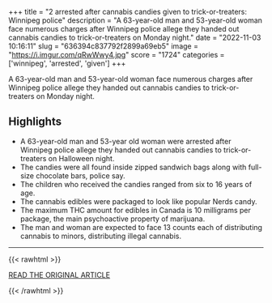 +++
title = "2 arrested after cannabis candies given to trick-or-treaters: Winnipeg police"
description = "A 63-year-old man and 53-year-old woman face numerous charges after Winnipeg police allege they handed out cannabis candies to trick-or-treaters on Monday night."
date = "2022-11-03 10:16:11"
slug = "636394c837792f2899a69eb5"
image = "https://i.imgur.com/qRwWwy4.jpg"
score = "1724"
categories = ['winnipeg', 'arrested', 'given']
+++

A 63-year-old man and 53-year-old woman face numerous charges after Winnipeg police allege they handed out cannabis candies to trick-or-treaters on Monday night.

## Highlights

- A 63-year-old man and 53-year old woman were arrested after Winnipeg police allege they handed out cannabis candies to trick-or-treaters on Halloween night.
- The candies were all found inside zipped sandwich bags along with full-size chocolate bars, police say.
- The children who received the candies ranged from six to 16 years of age.
- The cannabis edibles were packaged to look like popular Nerds candy.
- The maximum THC amount for edibles in Canada is 10 milligrams per package, the main psychoactive property of marijuana.
- The man and woman are expected to face 13 counts each of distributing cannabis to minors, distributing illegal cannabis.

---

{{< rawhtml >}}
  <p class="article-category">
    <a target="_blank" href="https://www.cbc.ca/news/canada/manitoba/cannabis-candies-halloween-winnipeg-arrests-1.6637873">READ THE ORIGINAL ARTICLE</a>
  </p>
{{< /rawhtml >}}
